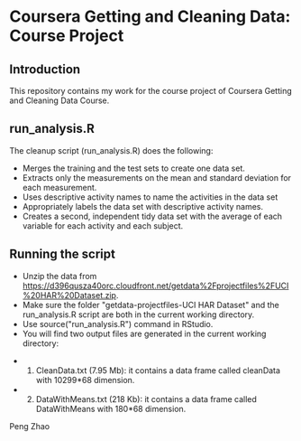 Coursera Getting and Cleaning Data: Course Project
==================================

## Introduction
This repository contains my work for the course project of Coursera Getting and Cleaning Data Course.

## run_analysis.R
The cleanup script (run_analysis.R) does the following:

* Merges the training and the test sets to create one data set.
* Extracts only the measurements on the mean and standard deviation for each measurement.
* Uses descriptive activity names to name the activities in the data set
* Appropriately labels the data set with descriptive activity names.
* Creates a second, independent tidy data set with the average of each variable for each activity and each subject.

## Running the script
* Unzip the data from https://d396qusza40orc.cloudfront.net/getdata%2Fprojectfiles%2FUCI%20HAR%20Dataset.zip.
* Make sure the folder "getdata-projectfiles-UCI HAR Dataset" and the run_analysis.R script are both in the current working directory.
* Use source("run_analysis.R") command in RStudio.
* You will find two output files are generated in the current working directory:
 - 1. CleanData.txt (7.95 Mb): it contains a data frame called cleanData with 10299*68 dimension.
 - 2. DataWithMeans.txt (218 Kb): it contains a data frame called DataWithMeans with 180*68 dimension.




Peng Zhao


